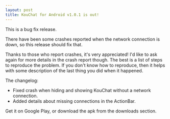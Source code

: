 ```yaml
---
layout: post
title: KouChat for Android v1.0.1 is out!
---
```


This is a bug fix release.

There have been some crashes reported when the network connection is down, so this release should fix that.

Thanks to those who report crashes, it's very appreciated! I'd like to ask again for more details in the crash report though. The best is a list of steps to reproduce the problem. If you don't know how to reproduce, then it helps with some description of the last thing you did when it happened.

The changelog:

* Fixed crash when hiding and showing KouChat without a network connection.
* Added details about missing connections in the ActionBar. 

Get it on Google Play, or download the apk from the downloads section. 
